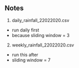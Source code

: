 ## Notes
1. daily_rainfall_22022020.csv
- run daily first
- because sliding window = 3

2. weekly_rainfall_22022020.csv
- run this after
- sliding window = 7

